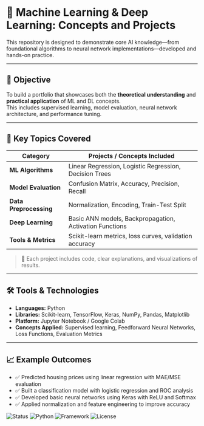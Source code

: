 # 🤖 Machine Learning & Deep Learning: Concepts and Projects

  
This repository is designed to demonstrate core AI knowledge—from foundational algorithms to neural network implementations—developed and hands-on practice.

---

## 🎯 Objective

To build a portfolio that showcases both the **theoretical understanding** and **practical application** of ML and DL concepts.  
This includes supervised learning, model evaluation, neural network architecture, and performance tuning.

---

## 🧠 Key Topics Covered

| Category           | Projects / Concepts Included                           |
|--------------------|--------------------------------------------------------|
| **ML Algorithms**  | Linear Regression, Logistic Regression, Decision Trees |
| **Model Evaluation** | Confusion Matrix, Accuracy, Precision, Recall        |
| **Data Preprocessing** | Normalization, Encoding, Train-Test Split          |
| **Deep Learning**  | Basic ANN models, Backpropagation, Activation Functions |
| **Tools & Metrics**| Scikit-learn metrics, loss curves, validation accuracy |

> 🧪 Each project includes code, clear explanations, and visualizations of results.

---

## 🛠️ Tools & Technologies

- **Languages:** Python  
- **Libraries:** Scikit-learn, TensorFlow, Keras, NumPy, Pandas, Matplotlib  
- **Platform:** Jupyter Notebook / Google Colab  
- **Concepts Applied:** Supervised learning, Feedforward Neural Networks, Loss Functions, Evaluation Metrics

---

## 📈 Example Outcomes

- ✅ Predicted housing prices using linear regression with MAE/MSE evaluation  
- ✅ Built a classification model with logistic regression and ROC analysis  
- ✅ Developed basic neural networks using Keras with ReLU and Softmax  
- ✅ Applied normalization and feature engineering to improve accuracy




![Status](https://img.shields.io/badge/status-active-brightgreen)
![Python](https://img.shields.io/badge/python-3.9-blue)
![Framework](https://img.shields.io/badge/TensorFlow%20%7C%20Scikit--learn-lightgrey)
![License](https://img.shields.io/badge/license-MIT-green)

